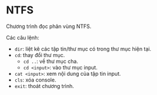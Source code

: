 # NTFS 
Chương trình đọc phân vùng NTFS.

Các câu lệnh:
- `dir`: liệt kê các tập tin/thư mục có trong thư mục hiện tại.
- `cd`: thay đổi thư mục.
    - `cd ..`: về thư mục cha.
    - `cd <input>`: vào thư mục input.
- `cat <input>`: xem nội dung của tập tin input.
- `cls`: xóa console.
- `exit`: thoát chương trình.